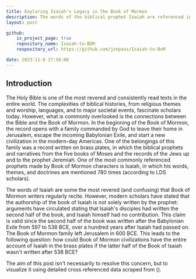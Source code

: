 ```yaml
---
title: Exploring Isaiah's Legacy in the Book of Mormon
description: The words of the biblical prophet Isaiah are referenced in the Book of Mormon over 700 times! My project explores the connections in terminology, themes, and historical contexts. 
layout: post

github:
    is_project_page: true
    repository_name: Isaiah-to-BOM
    respository_url: https://github.com/jxnpass/Isaiah-to-BoM

date: 2023-11-8 17:50:00
---
```


## Introduction

The Holy Bible is one of the most revered and consistently read texts in the entire world. The complexities of biblical histories, from religious themes and worship, languages, and to major societal events, fascinate scholars today. However, what is commonly overlooked is the connections between the Bible and the Book of Mormon. In the beginning of the Book of Mormon, the record opens with a family commanded by God to leave their home in Jerusalem, escape the incoming Babylonian Exile, and start a new civilization in the modern-day Americas. One of the belongings of this family was a record written on brass plates, in which the biblical prophets and narratives from the five books of Moses and the records of the Jews up and to the prophet Jeremiah. One of the most commonly referenced prophets made by Book of Mormon characters is Isaiah, in which his words, themes, and doctrines are mentioned 780 times (according to LDS scholars).

The words of Isaiah are some the most revered (and confusing) that Book of Mormon writers regularly recite. However, modern scholars have stated that the authorship of the book of Isaiah is not solely written by the prophet: arguments have circulated stating that Isaiah's disciples had written the second half of the book, and Isaiah himself had no contribution. This claim is valid since the second half of the book was written after the Babylonian Exile from 597 to 538 BCE, over a hundred years after Isaiah had passed on. The Book of Mormon family left Jerusalem in 600 BCE. This leads to the following question: how could Book of Mormon civilizations have the entire account of Isaiah in the brass plates if the latter half of the Book of Isaiah wasn't written after 538 BCE? 

The aim of this post isn't necessarily to resolve this concern, but to visualize it using detailed cross referenced data scraped from ().
